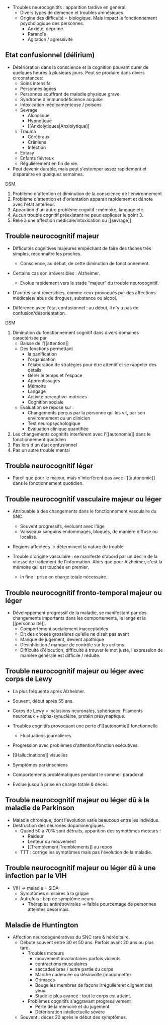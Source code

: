 
- Troubles neurocognitifs : apparition tardive en général.
	- Divers types de démence et troubles amnésiques.
	- Origine des difficulté = biologique. Mais impact le fonctionnement psychologique des personnes.
		- Anxiété, déprime 
		- Paranoïa 
		- Agitation / agressivité 

## Etat confusionnel (délirium)

- Détérioration dans la conscience et la cognition pouvant durer de quelques heures à plusieurs jours. Peut se produire dans divers circonstances:
	- Soins intensifs 
	- Personnes âgées 
	- Personnes souffrant de maladie physique grave 
	- Syndrome d'immunodéficience acquise 
	- Intoxication médicamenteuse / poisons 
	- Sevrage
		- Alcoolique
		- Hypnotique
		- [[Anxiolytiques|Anxiolytique]] 
	- Trauma 
		- Cérébraux 
		- Crâniens
		- Infection
	- Extasy 
	- Enfants fiévreux 
	- Régulièrement en fin de vie. 
- Peut devenir durable, mais peut s'estomper assez rapidement et disparaitre en quelques semaines.

DSM.
1. Problème d'attention et diminution de la conscience de l'environnement
2. Problème d'attention et d'orientation apparait rapidement et dénote avec l'état antérieur. 
3. Apparition d'un autre problème cognitif : mémoire, langage etc.
4. Aucun trouble cognitif préexistant ne peux expliquer le point 3.
5. Relié à une affection médicale/intoxication ou [[sevrage]]

## Trouble neurocognitif majeur 

- Difficultés cognitives majeures empêchant de faire des tâches très simples, reconnaitre les proches.
	- Conscience, au début, de cette diminution de fonctionnement. 

- Certains cas son irréversibles : Alzheimer. 
	- Evolue rapidement vers le stade "majeur" du trouble neurocognitif. 
- D'autres sont réversibles, comme ceux provoqués par des affections médicales/ abus de drogues, substance ou alcool. 
- Différence avec l'état confusionnel : au début, il n'y a pas de confusion/désorientation. 

DSM 
1. Diminution du fonctionnement cognitif dans divers domaines caractérisée par 
	- Baisse de l'[[attention]]
	- Des fonctions permettant
		- la panification
		- l'organisation
		- l'élaboration de stratégies pour être attentif et se rappeler des détails 
		- Gérer le temps et l'espace 
		- Apprentissages 
		- Mémoire
		- Langage
		- Activité perceptivo-motrices
		- Cognition sociale 
	- Evaluation se repose sur :
		- Changements perçus par la personne qui les vit, par son environnement ou un clinicien 
		- Test neuropsychologique 
		- Evaluation clinique quantifiée 
2. Les changements cognitifs interfèrent avec l'[[autonomie]] dans le fonctionnement quotidien
3. Pas lors d'un état confusionnel
4. Pas un autre trouble mental 

## Trouble neurocognitif léger 

- Pareil que pour le majeur, mais n'interfèrent pas avec l'[[autonomie]] dans le fonctionnement quotidien. 

## Trouble neurocognitif vasculaire majeur ou léger 

- Attribuable à des changements dans le fonctionnement vasculaire du SNC.
	- Souvent progressifs, évoluant avec l'âge
	- Vaisseaux sanguins endommagés, bloqués, de manière diffuse ou localisé.
- Régions affectées -> déterminent la nature du trouble.

- Trouble d'origine vasculaire : se manifeste d'abord par un déclin de la vitesse de traitement de l'information. Alors que pour Alzheimer, c'est la mémoire qui est touchée en premier. 
	- In fine : prise en charge totale nécessaire.

## Trouble neurocognitif fronto-temporal majeur ou léger 

- Développement progressif de la maladie, se manifestant par des changements importants dans les comportements, le lange et la [[personnalité]]. 
	- Comportement socialement inacceptables 
	- Dit des choses grossières qu'elle ne disait pas avant 
	- Manque de jugement, devient apathique 
	- Désinhibition / manque de contrôle sur les actions.
	- Difficulté d'élocution, difficulté à trouver le mot juste, l'expression de manière générale est difficile / réduite.

## Trouble neurocognitif majeur ou léger avec corps de Lewy 

- La plus fréquente après Alzheimer. 
- Souvent, début après 55 ans. 
- Corps de Lewy = inclusions neuronales, sphériques. Filaments neuronaux + alpha-synucléine, protéin présynaptique. 
- Troubles cognitifs provoquant une perte d'[[autonomie]] fonctionnelle 
	- Fluctuations journalières 
- Progression avec problèmes d'attention/fonction exécutives.
- [[Hallucinations]] visuelles 
- Symptômes parkinsoniens
- Comportements problématiques pendant le sommeil paradoxal

- Evolue jusqu'à prise en charge totale & décès.

## Trouble neurocognitif majeur ou léger dû à la maladie de Parkinson

- Maladie chronique, dont l'évolution varie beaucoup entre les individus. 
- Destruction des neurones dopaminergiques.
	- Quand 50 à 70% sont détruits, apparition des symptômes moteurs :
		- Raideur
		- Lenteur du mouvement 
		- [[Tremblement|Tremblements]] au repos 
	- TTT : corrige les symptômes mais pas l'évolution de la maladie.

## Trouble neurocognitif majeur ou léger dû à une infection par le VIH

- VIH -> maladie = SIDA
	- Symptômes similaires à la grippe 
	- Autrefois : bcp de symptôme neuro.
		- Thérapies antirétrovirales -> faible pourcentage de personnes atteintes désormais. 

## Maladie de Huntington

- Affection neurodégénératives du SNC rare & héréditaire.
	- Débute souvent entre 30 et 50 ans. Parfois avant 20 ans ou plus tard.
		- Troubles moteurs 
			- mouvement involontaires parfois violents 
			- contractions musculaires 
			- saccades bras / autre partie du corps 
			- Marche cadencée ou désinvolte (marionnette)
			- Grimaces 
			- Bouge les membres de façons irrégulière et clignent des yeux. 
			- Stade le plus avancé : tout le corps est atteint.
		- Problèmes cognitifs s'aggravant progressivement 
			- Perte de la mémoire et du jugement 
			- Détérioration intellectuelle sévère 
	- Souvent : décès 20 après le début des symptômes.

